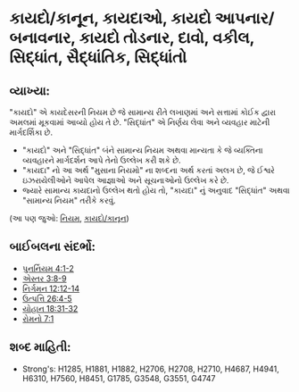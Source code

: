 # કાયદો/કાનૂન, કાયદાઓ, કાયદો આપનાર/બનાવનાર, કાયદો તોડનાર, દાવો, વકીલ, સિદ્ધાંત, સૈદ્ધાંતિક, સિદ્ધાંતો 

## વ્યાખ્યા: 

"કાયદો" એ કાયદેસરની નિયમ છે જે સામાન્ય રીતે લખાણમાં અને સત્તામાં કોઈક દ્વારા અમલમાં મૂકવામાં આવ્યો હોય તે છે.
"સિદ્ધાંત" એ નિર્ણય લેવા અને વ્યવહાર માટેની માર્ગદર્શિકા છે.

* "કાયદો" અને "સિદ્ધાંત" બંને સામાન્ય નિયમ અથવા માન્યતા કે જે વ્યક્તિના વ્યવહારને માર્ગદર્શન આપે તેનો ઉલ્લેખ કરી શકે છે.
* "કાયદા" નો આ અર્થ "મુસાના નિયમો" ના શબ્દના અર્થ કરતાં અલગ છે, જે ઈશ્વરે ઇઝરાયેલીઓને આપેલ આજ્ઞાઓ અને સૂચનાઓનો ઉલ્લેખ કરે છે.
* જ્યારે સામાન્ય કાયદાનો ઉલ્લેખ થતો હોય તો, "કાયદા" નું અનુવાદ "સિદ્ધાંત" અથવા "સામાન્ય નિયમ" તરીકે કરવું.

(આ પણ જુઓ: [નિયમ](../other/law.md), [કાયદો/કાનૂન](../kt/lawofmoses.md))

## બાઈબલના સંદર્ભો: 

* [પુનર્નિયમ 4:1-2](rc://gu/tn/help/deu/04/01)
* [એસ્તર 3:8-9](rc://gu/tn/help/est/03/08)
* [નિર્ગમન 12:12-14](rc://gu/tn/help/exo/12/12)
* [ઉત્પત્તિ 26:4-5](rc://gu/tn/help/gen/26/04)
* [યોહાન 18:31-32](rc://gu/tn/help/jhn/18/31)
* [રોમનો 7:1](rc://gu/tn/help/rom/07/01)

## શબ્દ માહિતી: 

* Strong's: H1285, H1881, H1882, H2706, H2708, H2710, H4687, H4941, H6310, H7560, H8451, G1785, G3548, G3551, G4747
